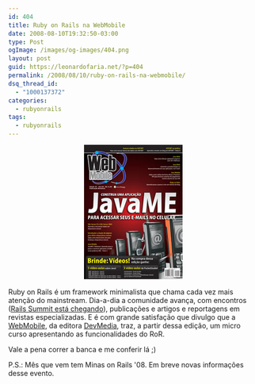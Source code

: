 ```yaml
---
id: 404
title: Ruby on Rails na WebMobile
date: 2008-08-10T19:32:50-03:00
type: Post
ogImage: /images/og-images/404.png
layout: post
guid: https://leonardofaria.net/?p=404
permalink: /2008/08/10/ruby-on-rails-na-webmobile/
dsq_thread_id:
  - "1000137372"
categories:
  - rubyonrails
tags:
  - rubyonrails
---
```

<center>
  <a href='http://www.devmedia.com.br/resumo/default.asp?site=5'><img src="/wp-content/uploads/2008/08/webmobile19.jpg" title="Webmobile #19" /></a>
</center>

Ruby on Rails é um framework minimalista que chama cada vez mais atenção do mainstream. Dia-a-dia a comunidade avança, com encontros ([Rails Summit está chegando](http://www.devmedia.com.br/loja/img/capaWM19_M.jpg)), publicações e artigos e reportagens em revistas especializadas. E é com grande satisfação que divulgo que a [WebMobile](http://www.devmedia.com.br/resumo/default.asp?site=5), da editora [DevMedia](http://www.devmedia.com.br/), traz, a partir dessa edição, um micro curso apresentando as funcionalidades do RoR.

Vale a pena correr a banca e me conferir lá ;)

P.S.: Mês que vem tem Minas on Rails '08. Em breve novas informações desse evento.
